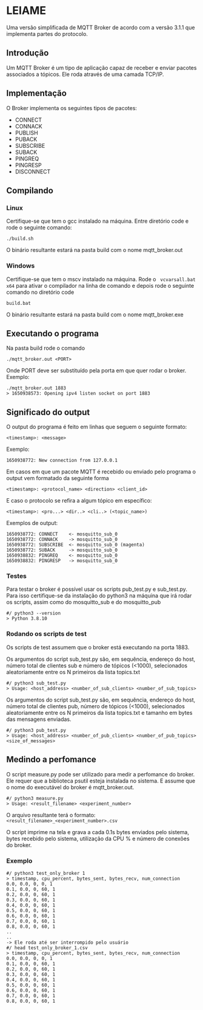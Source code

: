 # LEIAME
Uma versão simplificada de MQTT Broker de acordo com a versão 3.1.1 que implementa partes do protocolo.

## Introdução

Um MQTT Broker é um tipo de aplicação capaz de receber e enviar pacotes associados a tópicos. Ele roda através de uma camada TCP/IP. 

## Implementação

O Broker implementa os seguintes tipos de pacotes: 

* CONNECT
* CONNACK
* PUBLISH
* PUBACK
* SUBSCRIBE
* SUBACK
* PINGREQ
* PINGRESP
* DISCONNECT

## Compilando
### Linux
Certifique-se que tem o gcc instalado na máquina. Entre diretório code e rode o seguinte comando: 

```
./build.sh
```

O binário resultante estará na pasta build com o nome mqtt_broker.out

### Windows
Certifique-se que tem o mscv instalado na máquina. Rode o `` vcvarsall.bat x64`` para ativar o compilador na linha de comando e depois rode o seguinte comando no diretório code

```
build.bat
```

O binário resultante estará na pasta build com o nome mqtt_broker.exe

## Executando o programa

Na pasta build rode o comando 

```
./mqtt_broker.out <PORT>
```

Onde PORT deve ser substituído pela porta em que quer rodar o broker. Exemplo: 

```
./mqtt_broker.out 1883
> 1650938573: Opening ipv4 listen socket on port 1883
```

## Significado do output
O output do programa é feito em linhas que seguem o seguinte formato: 

```
<timestamp>: <message>
```

Exemplo: 

```
1650938772: New connection from 127.0.0.1
```

Em casos em que um pacote MQTT é recebido ou enviado pelo programa o output vem formatado da seguinte forma

```
<timestamp>: <protocol_name> <direction> <client_id>
```

E caso o protocolo se refira a algum tópico em específico: 

```
<timestamp>: <pro...> <dir..> <cli..> (<topic_name>)
```

Exemplos de output: 

```
1650938772: CONNECT    <- mosquitto_sub_0             
1650938772: CONNACK    -> mosquitto_sub_0                     
1650938772: SUBSCRIBE  <- mosquitto_sub_0 (magenta)       
1650938772: SUBACK     -> mosquitto_sub_0   
1650938832: PINGREQ    <- mosquitto_sub_0                      1650938832: PINGRESP   -> mosquitto_sub_0
```

### Testes
Para testar o broker é possível usar os scripts pub_test.py e sub_test.py. Para isso certifique-se da instalação do python3 na máquina que irá rodar os scripts, assim como do mosquitto_sub e do mosquitto_pub

```
#/ python3 --version
> Python 3.8.10
```

### Rodando os scripts de test

Os scripts de test assumem que o broker está executando na porta 1883. 

Os argumentos do script sub_test.py são, em sequência, endereço do host, número total de clientes sub e número de tópicos (<1000), 
selecionados aleatoriamente entre os N primeiros da lista topics.txt

```
#/ python3 sub_test.py
> Usage: <host_address> <number_of_sub_clients> <number_of_sub_topics>
```

Os argumentos do script sub_test.py são, em sequência, endereço do host, número total de clientes pub,  número de tópicos (<1000), 
selecionados aleatoriamente entre os N primeiros da lista topics.txt e tamanho em bytes das mensagens enviadas. 

```
#/ python3 pub_test.py
> Usage: <host_address> <number_of_pub_clients> <number_of_pub_topics> <size_of_messages>
```

## Medindo a perfomance 
O script measure.py pode ser utilizado para medir a perfomance do broker. Ele requer que a biblioteca psutil esteja instalada no sistema. E assume que o nome do executável do broker é mqtt_broker.out.

```
#/ python3 measure.py
> Usage: <result_filename> <experiment_number>
```

O arquivo resultante terá o formato: ``<result_filename>_<experiment_number>.csv``

O script imprime na tela e grava a cada 0.1s bytes enviados pelo sistema, bytes recebido pelo sistema, utilização da CPU % e número de conexões do broker. 

### Exemplo

```
#/ python3 test_only_broker 1
> timestamp, cpu_percent, bytes_sent, bytes_recv, num_connection
0.0, 0.0, 0, 0, 1
0.1, 0.0, 0, 60, 1
0.2, 0.0, 0, 60, 1
0.3, 0.0, 0, 60, 1
0.4, 0.0, 0, 60, 1
0.5, 0.0, 0, 60, 1
0.6, 0.0, 0, 60, 1
0.7, 0.0, 0, 60, 1
0.8, 0.0, 0, 60, 1
..
..
-> Ele roda até ser interrompido pelo usuário
#/ head test_only_broker_1.csv
> timestamp, cpu_percent, bytes_sent, bytes_recv, num_connection
0.0, 0.0, 0, 0, 1
0.1, 0.0, 0, 60, 1
0.2, 0.0, 0, 60, 1
0.3, 0.0, 0, 60, 1
0.4, 0.0, 0, 60, 1
0.5, 0.0, 0, 60, 1
0.6, 0.0, 0, 60, 1
0.7, 0.0, 0, 60, 1
0.8, 0.0, 0, 60, 1

```